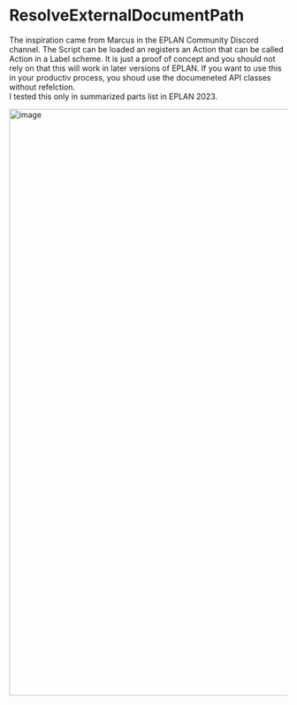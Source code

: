 # ResolveExternalDocumentPath

The inspiration came from Marcus in the EPLAN Community Discord channel. The Script can be loaded an registers an Action that can be called Action in a Label scheme.
It is just a proof of concept and you should not rely on that this will work in later versions of EPLAN. If you want to use this in your productiv process, 
you shoud use the documeneted API classes without refelction.  
I tested this only in summarized parts list in EPLAN 2023. 

<img width="1060" alt="image" src="https://github.com/DanielPa/Eplan.Scripting.Prototypes/assets/7114337/0719fb32-cec8-45e4-a739-bb04d5cc3b79">
